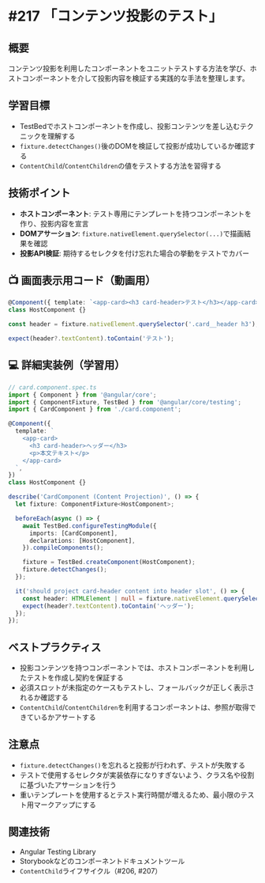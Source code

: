 # #217 「コンテンツ投影のテスト」

## 概要
コンテンツ投影を利用したコンポーネントをユニットテストする方法を学び、ホストコンポーネントを介して投影内容を検証する実践的な手法を整理します。

## 学習目標
- TestBedでホストコンポーネントを作成し、投影コンテンツを差し込むテクニックを理解する
- `fixture.detectChanges()`後のDOMを検証して投影が成功しているか確認する
- `ContentChild`/`ContentChildren`の値をテストする方法を習得する

## 技術ポイント
- **ホストコンポーネント**: テスト専用にテンプレートを持つコンポーネントを作り、投影内容を宣言
- **DOMアサーション**: `fixture.nativeElement.querySelector(...)`で描画結果を確認
- **投影API検証**: 期待するセレクタを付け忘れた場合の挙動をテストでカバー

## 📺 画面表示用コード（動画用）

```typescript
@Component({ template: `<app-card><h3 card-header>テスト</h3></app-card>` })
class HostComponent {}
```

```typescript
const header = fixture.nativeElement.querySelector('.card__header h3');
```

```typescript
expect(header?.textContent).toContain('テスト');
```

## 💻 詳細実装例（学習用）
```typescript
// card.component.spec.ts
import { Component } from '@angular/core';
import { ComponentFixture, TestBed } from '@angular/core/testing';
import { CardComponent } from './card.component';

@Component({
  template: `
    <app-card>
      <h3 card-header>ヘッダー</h3>
      <p>本文テキスト</p>
    </app-card>
  `,
})
class HostComponent {}

describe('CardComponent (Content Projection)', () => {
  let fixture: ComponentFixture<HostComponent>;

  beforeEach(async () => {
    await TestBed.configureTestingModule({
      imports: [CardComponent],
      declarations: [HostComponent],
    }).compileComponents();

    fixture = TestBed.createComponent(HostComponent);
    fixture.detectChanges();
  });

  it('should project card-header content into header slot', () => {
    const header: HTMLElement | null = fixture.nativeElement.querySelector('.card__header h3');
    expect(header?.textContent).toContain('ヘッダー');
  });
});
```

## ベストプラクティス
- 投影コンテンツを持つコンポーネントでは、ホストコンポーネントを利用したテストを作成し契約を保証する
- 必須スロットが未指定のケースもテストし、フォールバックが正しく表示されるか確認する
- `ContentChild`/`ContentChildren`を利用するコンポーネントは、参照が取得できているかアサートする

## 注意点
- `fixture.detectChanges()`を忘れると投影が行われず、テストが失敗する
- テストで使用するセレクタが実装依存になりすぎないよう、クラス名や役割に基づいたアサーションを行う
- 重いテンプレートを使用するとテスト実行時間が増えるため、最小限のテスト用マークアップにする

## 関連技術
- Angular Testing Library
- Storybookなどのコンポーネントドキュメントツール
- `ContentChild`ライフサイクル（#206, #207）

